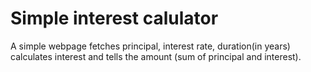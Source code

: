 # Simple interest calulator
A simple webpage fetches principal, interest rate, duration(in years) calculates interest and tells the amount (sum of principal and interest). 